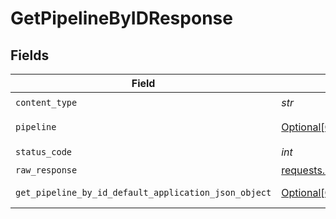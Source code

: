 # GetPipelineByIDResponse


## Fields

| Field                                                                                                               | Type                                                                                                                | Required                                                                                                            | Description                                                                                                         |
| ------------------------------------------------------------------------------------------------------------------- | ------------------------------------------------------------------------------------------------------------------- | ------------------------------------------------------------------------------------------------------------------- | ------------------------------------------------------------------------------------------------------------------- |
| `content_type`                                                                                                      | *str*                                                                                                               | :heavy_check_mark:                                                                                                  | N/A                                                                                                                 |
| `pipeline`                                                                                                          | [Optional[GetPipelineByIDPipeline]](../../models/operations/getpipelinebyidpipeline.md)                             | :heavy_minus_sign:                                                                                                  | A pipeline object.                                                                                                  |
| `status_code`                                                                                                       | *int*                                                                                                               | :heavy_check_mark:                                                                                                  | N/A                                                                                                                 |
| `raw_response`                                                                                                      | [requests.Response](https://requests.readthedocs.io/en/latest/api/#requests.Response)                               | :heavy_minus_sign:                                                                                                  | N/A                                                                                                                 |
| `get_pipeline_by_id_default_application_json_object`                                                                | [Optional[GetPipelineByIDDefaultApplicationJSON]](../../models/operations/getpipelinebyiddefaultapplicationjson.md) | :heavy_minus_sign:                                                                                                  | Error response.                                                                                                     |